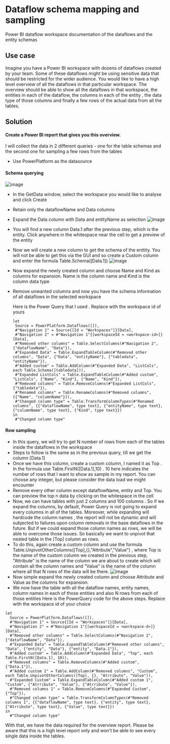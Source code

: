 # Dataflow schema mapping and sampling
Power BI dataflow workspace documentation of the dataflows and the entity schemas
## Use case 
Imagine you have a Power BI workspace with dozens of dataflows created by your team. Some of these dataflows might be using sensitive data that should be restricted for the wider audience. You would like to have a high level overview of all the dataflows in that particular workspace. The overview should be able to show all the dataflows in that workspace, the entities in each of the dataflow, the columns in each of the entity , the data type of those columns and finally a few rows of the actual data from all the tables.
## Solution
#### Create a Power BI report that gives you this overview.
I will collect the data in 2 different queries - one for the table schemas and the second one for sampling a few rows from the tables
- Use PowerPlatform as the datasource

#### Schema querying

 ![image](https://github.com/datawings/DataflowSchemaSampling/assets/61468624/0f59c0cd-789f-4383-839a-fe7e09e3efda)
- In the GetData window, select the workspace you would like to analyse and click Create
- Retain only the dataflowName and Data columns
- Expand the Data column with Data and entityName as selection
  ![image](https://github.com/datawings/DataflowSchemaSampling/assets/61468624/f0ee19dd-2484-4dc2-b520-c96411d3213f)
- You will find a new column Data.1 after the previous step, which is the entity. Click anywhere in the whitespace near the cell to get a preview of the entity
- Now we will create a new column to get the schema of the enttity. You will not be able to get this via the GUI and so create a Custom column and enter the formula Table.Schema([Data.1])
  ![image](https://github.com/datawings/DataflowSchemaSampling/assets/61468624/92e7e60a-e06a-4e34-b048-5a5b0b42c1a6)
- Now expand the newly created column and choose Name and Kind as columns for expansion. Name is the column name and Kind is the column data type
- Remove unwanted columns and now you have the schema information of all dataflows in the selected workspace
  
  Here is the Power Query that I used . Replace <workspace-id> with the workspace id of yours
  ``` PQ
  let
   Source = PowerPlatform.Dataflows([]),
   #"Navigation 1" = Source{[Id = "Workspaces"]}[Data],
   #"Navigation 2" = #"Navigation 1"{[workspaceId = <workspace-id>]}[Data],
   #"Removed other columns" = Table.SelectColumns(#"Navigation 2", {"dataflowName", "Data"}),
   #"Expanded Data" = Table.ExpandTableColumn(#"Removed other columns", "Data", {"Data", "entityName"}, {"tabledata", "entityName"}),
   #"Added custom" = Table.AddColumn(#"Expanded Data", "ListCols", each Table.Schema([tabledata])),
   #"Expanded ListCols" = Table.ExpandTableColumn(#"Added custom", "ListCols", {"Name", "Kind"}, {"Name", "Kind"}),
   #"Removed columns" = Table.RemoveColumns(#"Expanded ListCols", {"tabledata"}),
   #"Renamed columns" = Table.RenameColumns(#"Removed columns", {{"Name", "columnName"}}),
   #"Changed column type" = Table.TransformColumnTypes(#"Renamed columns", {{"dataflowName", type text}, {"entityName", type text}, {"columnName", type text}, {"Kind", type text}})
  in
   #"Changed column type"
  ```
  
#### Row sampling 
- In this query, we will try to get N number of rows from each of the tables inside the dataflows in the workspace
- Steps to follow is the same as in the previous query, till we get the column [Data.1]
- Once we have this column, create a custom column, I named it as Top . In the formula use Table.FirstN([Data.1],10) . 10 here indicates the number of rows that I want to show as sample in my report. You can choose any integer, but please consider the data load we might encounter
- Remove every other column except dataflowName, entity and Top. You can preview the top n data by clicking on the whitespace in the cell 
- Now, we can have tables with just 2 columns and 100 columns . So  if we expand the columns, by default, Power Query is not going to expand every columns in all of the tables. Moreover, while expanding will hardcode the column names , the report will not be dynamic and will subjected to failures upon column removals in the base dataflows in the future. But if we could expand those column names as rows, we will be able to overcome those issues. So basically we want to unpivot that nested table in the [Top] column as rows.
- To do this, again create a custom column and use the formula Table.UnpivotOtherColumns([Top],{},"Attribute","Value") , where Top is the name of the custom column we created in the previous step, "Attribute" is the name of the column we are about to create which will contain all the column names and "Value" is the name of the column where all that N rows of the data will be there.
 ![image](https://github.com/datawings/DataflowSchemaSampling/assets/61468624/f3809a7c-9feb-4c5c-a12b-7e06e74fb18b)
- Now simple expand the newly created column and choose Attribute and Value as the columns for expansion.
- We now have the table with all the dataflow names, entity names, column names in each of those entities and also N rows from each of those entities
Here is the PowerQuery code for the above steps. Replace <workspace-id> with the workspace id of your choice

```PQ
let
  Source = PowerPlatform.Dataflows([]),
  #"Navigation 1" = Source{[Id = "Workspaces"]}[Data],
  #"Navigation 2" = #"Navigation 1"{[workspaceId = <workspace-d>]}[Data],
  #"Removed other columns" = Table.SelectColumns(#"Navigation 2", {"dataflowName", "Data"}),
  #"Expanded Data" = Table.ExpandTableColumn(#"Removed other columns", "Data", {"entity", "Data"}, {"entity", "Data.1"}),
  #"Added custom" = Table.AddColumn(#"Expanded Data", "Top", each Table.FirstN([Data.1], 10)),
  #"Removed columns" = Table.RemoveColumns(#"Added custom", {"Data.1"}),
  #"Added custom 1" = Table.AddColumn(#"Removed columns", "Custom", each Table.UnpivotOtherColumns([Top], {}, "Atrribute", "Value")),
  #"Expanded Custom" = Table.ExpandTableColumn(#"Added custom 1", "Custom", {"Atrribute", "Value"}, {"Atrribute", "Value"}),
  #"Removed columns 1" = Table.RemoveColumns(#"Expanded Custom", {"Top"}),
  #"Changed column type" = Table.TransformColumnTypes(#"Removed columns 1", {{"dataflowName", type text}, {"entity", type text}, {"Atrribute", type text}, {"Value", type text}})
in
  #"Changed column type"

```

With that, we have the data required for the overview report. Please be aware that this is a high level report only and won't be able to see every single data inside the tables.
